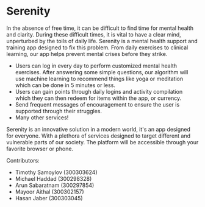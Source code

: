 # Serenity

In the absence of free time, it can be difficult to find time for mental health and clarity. During these difficult times, it is vital to have a clear mind, unperturbed by the toils of daily life. Serenity is a mental health support and training app designed to fix this problem. From daily exercises to clinical learning, our app helps prevent mental crises before they strike. 

- Users can log in every day to perform customized mental health exercises. After answering some simple questions, our algorithm will use machine learning to recommend things like yoga or meditation which can be done in 5 minutes or less.
- Users can gain points through daily logins and activity compilation which they can then redeem for items within the app, or currency.
- Send frequent messages of encouragement to ensure the user is supported through their struggles.
- Many other services!

Serenity is an innovative solution in a modern world, it's an app designed for everyone. With a plethora of services designed to target different and vulnerable parts of our society. The platform will be accessible through your favorite browser or phone.

Contributors:
- Timothy Samoylov (300303624)
- Michael Haddad (300298328)
- Arun Sabaratnam (300297854)
- Mayoor Aithal (300302157)
- Hasan Jaber (300303045)




